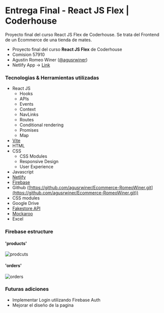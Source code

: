 # Entrega Final - React JS Flex | Coderhouse

Proyecto final del curso React JS Flex de Coderhouse. Se trata del Frontend de un Ecommerce de una tienda de mates.

- Proyecto final del curso **React JS Flex** de Coderhouse 
- Comision 57910
- Agustin Romeo Winer ([@agusrwiner](https://github.com/agusrwiner))
- Netlify App -> [Link](https://tu-mate.netlify.app/)



### Tecnologias & Herramientas utilizadas
- React JS
    - Hooks
    - APIs
    - Events
    - Context
    - NavLinks
    - Routes
    - Conditional rendering
    - Promises
    - Map
- [Vite](https://vitejs.dev/guide/)
- HTML
- CSS
    - CSS Modules
    - Responsive Design
    - User Experience
- Javascript
- [Netlify](https://tu-mate.netlify.app/)
- [Firebase](https://firebase.google.com/docs/web/setup)
- Github ([https://github.com/agusrwiner/Ecommerce-RomeoWiner.git](https://github.com/agusrwiner/Ecommerce-RomeoWiner.git))
- CSS modules
- Google Drive
- [Fakestore API](https://fakestoreapi.com/docs)
- [Mockaroo](https://www.mockaroo.com/)
- Excel

### Firebase estructure
#### 'products'
![prodcuts](https://github.com/agusrwiner/Ecommerce-RomeoWiner/assets/74317181/5695a599-67a5-4856-b2a2-5081d96f9ecb)

#### 'orders'
![orders](https://github.com/agusrwiner/Ecommerce-RomeoWiner/assets/74317181/a67d9dd3-18ac-4305-900d-805c751ddd09)

### Futuras adiciones

- Implementar Login utilizando Firebase Auth
- Mejorar el diseño de la pagina
